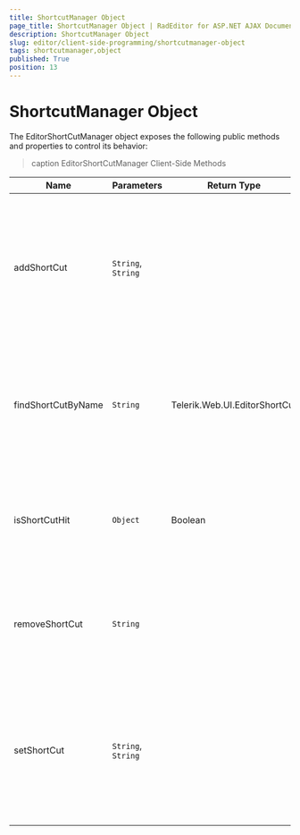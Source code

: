 ```yaml
---
title: ShortcutManager Object
page_title: ShortcutManager Object | RadEditor for ASP.NET AJAX Documentation
description: ShortcutManager Object
slug: editor/client-side-programming/shortcutmanager-object
tags: shortcutmanager,object
published: True
position: 13
---
```


# ShortcutManager Object

The EditorShortCutManager object exposes the following public methods and properties to control its behavior:

>caption EditorShortCutManager Client-Side Methods


| Name | Parameters | Return Type | Description |
| ------ | ------ | ------ | ------ |
|addShortCut|`String`, `String`||Adds a shortcut from collection.The method takes the following arguments: **shortcutName** - Name of the shortcut **shortcutString** - The key combination of the shortcut|
|findShortCutByName|`String`|Telerik.Web.UI.EditorShortCut|Returns the ShortCut instance found by its name.The method takes the following arguments: **shortcutName** - The DOM event.|
|isShortCutHit|`Object`|Boolean|Indicates whether a shortcut is hit.The method takes the following arguments: **evt** - The DOM event.|
|removeShortCut|`String`||Removes a shortcut from collection.The method takes the following arguments: **shortcutName** - Name of the the shortcut|
|setShortCut|`String`, `String`||Edits an existing ShortCut.The method takes the following arguments: **shortcutName** - Name of the shortcut **shortcutString** - The key combination of the shortcut|
